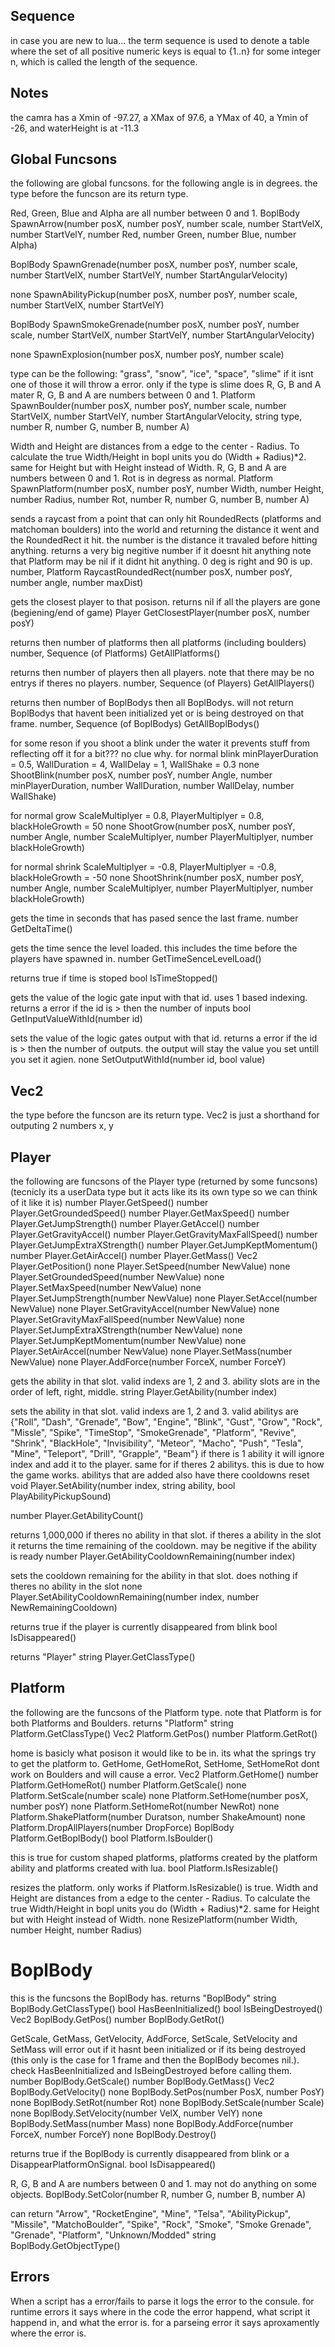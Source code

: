 ## Sequence
in case you are new to lua...
the term sequence is used to denote a table where the set of all positive numeric keys is equal to {1..n} for some integer n, which is called the length of the sequence.

## Notes
the camra has a Xmin of -97.27, a XMax of 97.6, a YMax of 40, a Ymin of -26, and waterHeight is at -11.3
## Global Funcsons
the following are global funcsons.
for the following angle is in degrees.
the type before the funcson are its return type.

Red, Green, Blue and Alpha are all number between 0 and 1.
BoplBody SpawnArrow(number posX, number posY, number scale, number StartVelX, number StartVelY, number Red, number Green, number Blue, number Alpha)

BoplBody SpawnGrenade(number posX, number posY, number scale, number StartVelX, number StartVelY, number StartAngularVelocity)

none SpawnAbilityPickup(number posX, number posY, number scale, number StartVelX, number StartVelY)

BoplBody SpawnSmokeGrenade(number posX, number posY, number scale, number StartVelX, number StartVelY, number StartAngularVelocity)

none SpawnExplosion(number posX, number posY, number scale)

type can be the following: "grass", "snow", "ice", "space", "slime" if it isnt one of those it will throw a error.
only if the type is slime does R, G, B and A mater
R, G, B and A are numbers between 0 and 1.
Platform SpawnBoulder(number posX, number posY, number scale, number StartVelX, number StartVelY, number StartAngularVelocity, string type, number R, number G, number B, number A)

Width and Height are distances from a edge to the center - Radius. To calculate the true Width/Height in bopl units you do (Width + Radius)*2. same for Height but with Height instead of Width.
R, G, B and A are numbers between 0 and 1.
Rot is in degress as normal.
Platform SpawnPlatform(number posX, number posY, number Width, number Height, number Radius, number Rot, number R, number G, number B, number A)

sends a raycast from a point that can only hit RoundedRects (platforms and matchoman boulders) into the world and returning the distance it went and the RoundedRect it hit.
the number is the distance it travaled before hitting anything. returns a very big negitive number if it doesnt hit anything
note that Platform may be nil if it didnt hit anything.
0 deg is right and 90 is up.
number, Platform RaycastRoundedRect(number posX, number posY, number angle, number maxDist)

gets the closest player to that posison. returns nil if all the players are gone (begiening/end of game)
Player GetClosestPlayer(number posX, number posY)

returns then number of platforms then all platforms (including boulders)
number, Sequence (of Platforms) GetAllPlatforms()

returns then number of players then all players. note that there may be no entrys if theres no players.
number, Sequence (of Players) GetAllPlayers()

returns then number of BoplBodys then all BoplBodys. will not return BoplBodys that havent been initialized yet or is being destroyed on that frame.
number, Sequence (of BoplBodys) GetAllBoplBodys()

for some reson if you shoot a blink under the water it prevents stuff from reflecting off it for a bit??? no clue why.
for normal blink minPlayerDuration = 0.5, WallDuration = 4, WallDelay = 1, WallShake = 0.3
none ShootBlink(number posX, number posY, number Angle, number minPlayerDuration, number WallDuration, number WallDelay, number WallShake)

for normal grow ScaleMultiplyer = 0.8, PlayerMultiplyer = 0.8, blackHoleGrowth = 50
none ShootGrow(number posX, number posY, number Angle, number ScaleMultiplyer, number PlayerMultiplyer, number blackHoleGrowth)

for normal shrink ScaleMultiplyer = -0.8, PlayerMultiplyer = -0.8, blackHoleGrowth = -50
none ShootShrink(number posX, number posY, number Angle, number ScaleMultiplyer, number PlayerMultiplyer, number blackHoleGrowth)

gets the time in seconds that has pased sence the last frame.
number GetDeltaTime()

gets the time sence the level loaded. this includes the time before the players have spawned in.
number GetTimeSenceLevelLoad()

returns true if time is stoped
bool IsTimeStopped()

gets the value of the logic gate input with that id. uses 1 based indexing. returns a error if the id is > then the number of inputs
bool GetInputValueWithId(number id)

sets the value of the logic gates output with that id. returns a error if the id is > then the number of outputs. the output will stay the value you set untill you set it agien.
none SetOutputWithId(number id, bool value)

## Vec2
the type before the funcson are its return type. Vec2 is just a shorthand for outputing 2 numbers x, y

## Player
the following are funcsons of the Player type (returned by some funcsons) (tecnicly its a userData type but it acts like its its own type so we can think of it like it is)
number Player.GetSpeed()
number Player.GetGroundedSpeed()
number Player.GetMaxSpeed()
number Player.GetJumpStrength()
number Player.GetAccel()
number Player.GetGravityAccel()
number Player.GetGravityMaxFallSpeed()
number Player.GetJumpExtraXStrength()
number Player.GetJumpKeptMomentum()
number Player.GetAirAccel()
number Player.GetMass()
Vec2 Player.GetPosition()
none Player.SetSpeed(number NewValue)
none Player.SetGroundedSpeed(number NewValue)
none Player.SetMaxSpeed(number NewValue)
none Player.SetJumpStrength(number NewValue)
none Player.SetAccel(number NewValue)
none Player.SetGravityAccel(number NewValue)
none Player.SetGravityMaxFallSpeed(number NewValue)
none Player.SetJumpExtraXStrength(number NewValue)
none Player.SetJumpKeptMomentum(number NewValue)
none Player.SetAirAccel(number NewValue)
none Player.SetMass(number NewValue)
none Player.AddForce(number ForceX, number ForceY)

gets the ability in that slot. valid indexs are 1, 2 and 3. ability slots are in the order of left, right, middle.
string Player.GetAbility(number index)

sets the ability in that slot. valid indexs are 1, 2 and 3.
valid abilitys are {"Roll", "Dash", "Grenade", "Bow", "Engine", "Blink", "Gust", "Grow", "Rock", "Missle", "Spike", "TimeStop", "SmokeGrenade", "Platform", "Revive", "Shrink", "BlackHole", "Invisibility", "Meteor", "Macho", "Push", "Tesla", "Mine", "Teleport", "Drill", "Grapple", "Beam"}
if there is 1 ability it will ignore index and add it to the player. same for if theres 2 abilitys. this is due to how the game works. abilitys that are added also have there cooldowns reset
void Player.SetAbility(number index, string ability, bool PlayAbilityPickupSound)

number Player.GetAbilityCount()

returns 1,000,000 if theres no ability in that slot. if theres a ability in the slot it returns the time remaining of the cooldown. may be negitive if the ability is ready
number Player.GetAbilityCooldownRemaining(number index)

sets the cooldown remaining for the ability in that slot. does nothing if theres no ability in the slot
none Player.SetAbilityCooldownRemaining(number index, number NewRemainingCooldown)

returns true if the player is currently disappeared from blink
bool IsDisappeared()

returns "Player"
string Player.GetClassType()

## Platform
the following are the funcsons of the Platform type.
note that Platform is for both Platforms and Boulders.
returns "Platform"
string Platform.GetClassType()
Vec2 Platform.GetPos()
number Platform.GetRot()

home is basicly what posison it would like to be in. its what the springs try to get the platform to. GetHome, GetHomeRot, SetHome, SetHomeRot dont work on Boulders and will cause a error.
Vec2 Platform.GetHome()
number Platform.GetHomeRot()
number Platform.GetScale()
none Platform.SetScale(number scale)
none Platform.SetHome(number posX, number posY)
none Platform.SetHomeRot(number NewRot)
none Platform.ShakePlatform(number Duratson, number ShakeAmount)
none Platform.DropAllPlayers(number DropForce)
BoplBody Platform.GetBoplBody()
bool Platform.IsBoulder()

this is true for custom shaped platforms,  platforms created by the platform ability and platforms created with lua.
bool Platform.IsResizable()

resizes the platform. only works if Platform.IsResizable() is true. Width and Height are distances from a edge to the center - Radius. To calculate the true Width/Height in bopl units you do (Width + Radius)*2. same for Height but with Height instead of Width.
none ResizePlatform(number Width, number Height, number Radius)

# BoplBody
this is the funcsons the BoplBody has.
returns "BoplBody"
string BoplBody.GetClassType()
bool HasBeenInitialized()
bool IsBeingDestroyed()
Vec2 BoplBody.GetPos()
number BoplBody.GetRot()

GetScale, GetMass, GetVelocity, AddForce, SetScale, SetVelocity and SetMass will error out if it hasnt been initialized or if its being destroyed (this only is the case for 1 frame and then the BoplBody becomes nil.). check HasBeenInitialized and IsBeingDestroyed before calling them.
number BoplBody.GetScale()
number BoplBody.GetMass()
Vec2 BoplBody.GetVelocity()
none BoplBody.SetPos(number PosX, number PosY)
none BoplBody.SetRot(number Rot)
none BoplBody.SetScale(number Scale)
none BoplBody.SetVelocity(number VelX, number VelY)
none BoplBody.SetMass(number Mass)
none BoplBody.AddForce(number ForceX, number ForceY)
none BoplBody.Destroy()

returns true if the BoplBody is currently disappeared from blink or a DisappearPlatformOnSignal.
bool IsDisappeared()

R, G, B and A are numbers between 0 and 1.
may not do anything on some objects.
BoplBody.SetColor(number R, number G, number B, number A)

can return "Arrow", "RocketEngine", "Mine", "Telsa", "AbilityPickup", "Missile", "MatchoBoulder", "Spike", "Rock", "Smoke", "Smoke Grenade", "Grenade", "Platform", "Unknown/Modded"
string BoplBody.GetObjectType()

## Errors
When a script has a error/fails to parse it logs the error to the consule. for runtime errors it says where in the code the error happend, what script it happend in, and what the error is. for a parseing error it says aproxamently where the error is.


